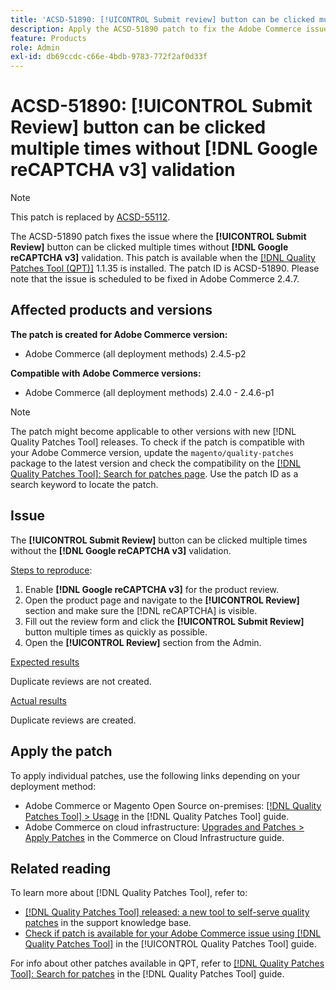 ```yaml
---
title: 'ACSD-51890: [!UICONTROL Submit review] button can be clicked multiple times'
description: Apply the ACSD-51890 patch to fix the Adobe Commerce issue where the [!UICONTROL Submit Review] button can be clicked multiple times without [!DNL Google reCAPTCHA v3] validation.
feature: Products
role: Admin
exl-id: db69ccdc-c66e-4bdb-9783-772f2af0d33f
---
```

# ACSD-51890: **[!UICONTROL Submit Review]** button can be clicked multiple times without **[!DNL Google reCAPTCHA v3]** validation

>[!NOTE]
>
>This patch is replaced by [ACSD-55112](/help/tools/quality-patches-tool/patches-available-in-qpt/v1-1-42/acsd-55112-submit-review-button-can-be-clicked-multiple-times.md). 

The ACSD-51890 patch fixes the issue where the **[!UICONTROL Submit Review]** button can be clicked multiple times without **[!DNL Google reCAPTCHA v3]** validation. This patch is available when the [[!DNL Quality Patches Tool (QPT)]](https://experienceleague.adobe.com/en/docs/commerce-knowledge-base/kb/announcements/commerce-announcements/magento-quality-patches-released-new-tool-to-self-serve-quality-patches) 1.1.35 is installed. The patch ID is ACSD-51890. Please note that the issue is scheduled to be fixed in Adobe Commerce 2.4.7.

## Affected products and versions

**The patch is created for Adobe Commerce version:**

* Adobe Commerce (all deployment methods) 2.4.5-p2

**Compatible with Adobe Commerce versions:**

* Adobe Commerce (all deployment methods) 2.4.0 - 2.4.6-p1

>[!NOTE]
>
>The patch might become applicable to other versions with new [!DNL Quality Patches Tool] releases. To check if the patch is compatible with your Adobe Commerce version, update the `magento/quality-patches` package to the latest version and check the compatibility on the [[!DNL Quality Patches Tool]: Search for patches page](https://experienceleague.adobe.com/tools/commerce-quality-patches/index.html). Use the patch ID as a search keyword to locate the patch.

## Issue

The **[!UICONTROL Submit Review]** button can be clicked multiple times without the **[!DNL Google reCAPTCHA v3]** validation.

<u>Steps to reproduce</u>:

1. Enable **[!DNL Google reCAPTCHA v3]** for the product review.
1. Open the product page and navigate to the **[!UICONTROL Review]** section and make sure the [!DNL reCAPTCHA] is visible.
1. Fill out the review form and click the **[!UICONTROL Submit Review]** button multiple times as quickly as possible.
1. Open the **[!UICONTROL Review]** section from the Admin.

<u>Expected results</u>

Duplicate reviews are not created.

<u>Actual results</u>

Duplicate reviews are created.

## Apply the patch

To apply individual patches, use the following links depending on your deployment method:

* Adobe Commerce or Magento Open Source on-premises: [[!DNL Quality Patches Tool] > Usage](/help/tools/quality-patches-tool/usage.md) in the [!DNL Quality Patches Tool] guide.
* Adobe Commerce on cloud infrastructure: [Upgrades and Patches > Apply Patches](https://experienceleague.adobe.com/docs/commerce-cloud-service/user-guide/develop/upgrade/apply-patches.html) in the Commerce on Cloud Infrastructure guide.

## Related reading

To learn more about [!DNL Quality Patches Tool], refer to:

* [[!DNL Quality Patches Tool] released: a new tool to self-serve quality patches](https://experienceleague.adobe.com/en/docs/commerce-knowledge-base/kb/announcements/commerce-announcements/magento-quality-patches-released-new-tool-to-self-serve-quality-patches) in the support knowledge base.
* [Check if patch is available for your Adobe Commerce issue using [!DNL Quality Patches Tool]](/help/tools/quality-patches-tool/patches-available-in-qpt/check-patch-for-magento-issue-with-magento-quality-patches.md) in the [!UICONTROL Quality Patches Tool] guide.


For info about other patches available in QPT, refer to [[!DNL Quality Patches Tool]: Search for patches](<https://experienceleague.adobe.com/tools/commerce-quality-patches/index.html>) in the [!DNL Quality Patches Tool] guide.
